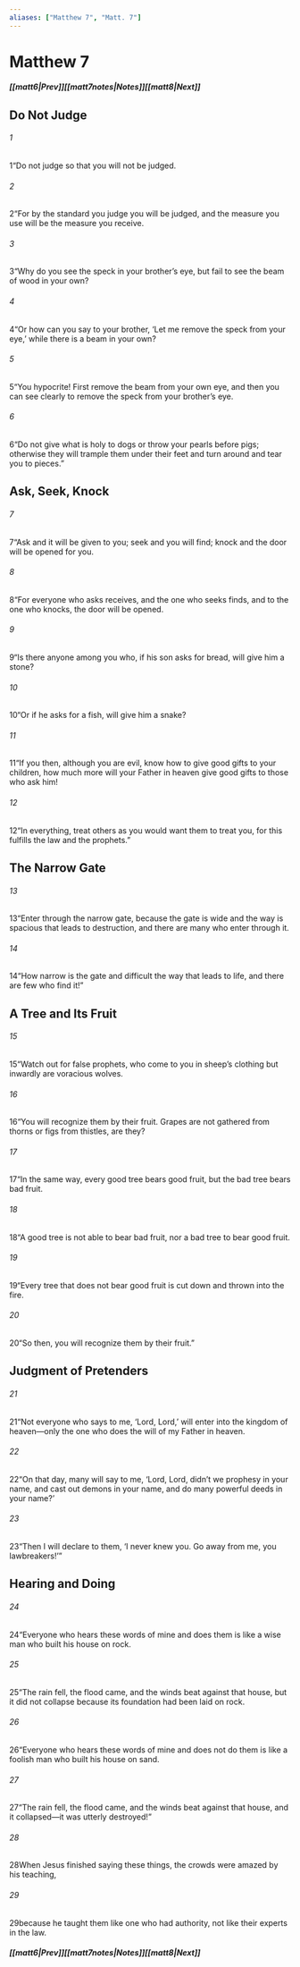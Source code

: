 ```yaml
---
aliases: ["Matthew 7", "Matt. 7"]
---
```

# Matthew 7
##### <span class=arrow-left></span>[[matt6|Prev]]<span class=navigation-separator></span>[[matt7notes|Notes]]<span class=navigation-separator></span>[[matt8|Next]]<span class=arrow-right></span>
## Do Not Judge
###### 1
<span class=verse-first>1</span>“Do not judge so that you will not be judged.
###### 2
<span class=verse-body>2</span>“For by the standard you judge you will be judged, and the measure you use will be the measure you receive.
###### 3
<span class=verse-body>3</span>“Why do you see the speck in your brother’s eye, but fail to see the beam of wood in your own?
###### 4
<span class=verse-body>4</span>“Or how can you say to your brother, ‘Let me remove the speck from your eye,’ while there is a beam in your own?
###### 5
<span class=verse-body>5</span>“You hypocrite! First remove the beam from your own eye, and then you can see clearly to remove the speck from your brother’s eye.
<div class=paragraph-break></div>

###### 6
<span class=verse-first>6</span>“Do not give what is holy to dogs or throw your pearls before pigs; otherwise they will trample them under their feet and turn around and tear you to pieces.”
## Ask, Seek, Knock
###### 7
<span class=verse-first>7</span>“Ask and it will be given to you; seek and you will find; knock and the door will be opened for you.
###### 8
<span class=verse-body>8</span>“For everyone who asks receives, and the one who seeks finds, and to the one who knocks, the door will be opened.
###### 9
<span class=verse-body>9</span>“Is there anyone among you who, if his son asks for bread, will give him a stone?
###### 10
<span class=verse-body>10</span>“Or if he asks for a fish, will give him a snake?
###### 11
<span class=verse-body>11</span>“If you then, although you are evil, know how to give good gifts to your children, how much more will your Father in heaven give good gifts to those who ask him!
<div class=paragraph-break></div>

###### 12
<span class=verse-first>12</span>“In everything, treat others as you would want them to treat you, for this fulfills the law and the prophets.”
## The Narrow Gate
###### 13
<span class=verse-first>13</span>“Enter through the narrow gate, because the gate is wide and the way is spacious that leads to destruction, and there are many who enter through it.
###### 14
<span class=verse-body>14</span>“How narrow is the gate and difficult the way that leads to life, and there are few who find it!”
## A Tree and Its Fruit
###### 15
<span class=verse-first>15</span>“Watch out for false prophets, who come to you in sheep’s clothing but inwardly are voracious wolves.
###### 16
<span class=verse-body>16</span>“You will recognize them by their fruit. Grapes are not gathered from thorns or figs from thistles, are they?
###### 17
<span class=verse-body>17</span>“In the same way, every good tree bears good fruit, but the bad tree bears bad fruit.
###### 18
<span class=verse-body>18</span>“A good tree is not able to bear bad fruit, nor a bad tree to bear good fruit.
###### 19
<span class=verse-body>19</span>“Every tree that does not bear good fruit is cut down and thrown into the fire.
###### 20
<span class=verse-body>20</span>“So then, you will recognize them by their fruit.”
## Judgment of Pretenders
###### 21
<span class=verse-first>21</span>“Not everyone who says to me, ‘Lord, Lord,’ will enter into the kingdom of heaven—only the one who does the will of my Father in heaven.
###### 22
<span class=verse-body>22</span>“On that day, many will say to me, ‘Lord, Lord, didn’t we prophesy in your name, and cast out demons in your name, and do many powerful deeds in your name?’
###### 23
<span class=verse-body>23</span>“Then I will declare to them, ‘I never knew you. Go away from me, you lawbreakers!’”
## Hearing and Doing
###### 24
<span class=verse-first>24</span>“Everyone who hears these words of mine and does them is like a wise man who built his house on rock.
###### 25
<span class=verse-body>25</span>“The rain fell, the flood came, and the winds beat against that house, but it did not collapse because its foundation had been laid on rock.
###### 26
<span class=verse-body>26</span>“Everyone who hears these words of mine and does not do them is like a foolish man who built his house on sand.
###### 27
<span class=verse-body>27</span>“The rain fell, the flood came, and the winds beat against that house, and it collapsed—it was utterly destroyed!”
<div class=paragraph-break></div>

###### 28
<span class=verse-first>28</span>When Jesus finished saying these things, the crowds were amazed by his teaching,
###### 29
<span class=verse-body>29</span>because he taught them like one who had authority, not like their experts in the law.
##### <span class=arrow-left></span>[[matt6|Prev]]<span class=navigation-separator></span>[[matt7notes|Notes]]<span class=navigation-separator></span>[[matt8|Next]]<span class=arrow-right></span>